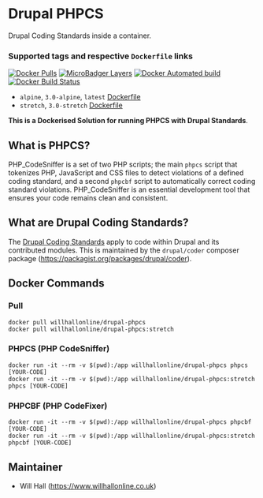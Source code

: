 # Drupal PHPCS

Drupal Coding Standards inside a container.

### Supported tags and respective ```Dockerfile``` links

[![Docker Pulls](https://img.shields.io/docker/pulls/willhallonline/drupal-phpcs.svg)][hub] [![MicroBadger Layers](https://img.shields.io/microbadger/layers/willhallonline/drupal-phpcs/alpine.svg)][microbadger] [![Docker Automated build](https://img.shields.io/docker/automated/willhallonline/drupal-phpcs.svg)][hub] [![Docker Build Status](https://img.shields.io/docker/build/willhallonline/drupal-phpcs.svg)][hub]

* ```alpine```, ```3.0-alpine```, ```latest``` [Dockerfile](https://github.com/willhallonline/docker-drupal-phpcs/blob/master/alpine/Dockerfile)
* ```stretch```, ```3.0-stretch``` [Dockerfile](https://github.com/willhallonline/docker-drupal-phpcs/blob/master/stretch/Dockerfile)

**This is a Dockerised Solution for running PHPCS with Drupal Standards**.

## What is PHPCS?

PHP_CodeSniffer is a set of two PHP scripts; the main ```phpcs``` script that tokenizes PHP, JavaScript and CSS files to detect violations of a defined coding standard, and a second ```phpcbf``` script to automatically correct coding standard violations. PHP_CodeSniffer is an essential development tool that ensures your code remains clean and consistent.

## What are Drupal Coding Standards?

The [Drupal Coding Standards](https://www.drupal.org/docs/develop/standards) apply to code within Drupal and its contributed modules. This is maintained by the ```drupal/coder``` composer package (https://packagist.org/packages/drupal/coder).

## Docker Commands

### Pull

```
docker pull willhallonline/drupal-phpcs
docker pull willhallonline/drupal-phpcs:stretch
```

### PHPCS (PHP CodeSniffer)

```
docker run -it --rm -v $(pwd):/app willhallonline/drupal-phpcs phpcs [YOUR-CODE]
docker run -it --rm -v $(pwd):/app willhallonline/drupal-phpcs:stretch phpcs [YOUR-CODE]
```

### PHPCBF (PHP CodeFixer)

```
docker run -it --rm -v $(pwd):/app willhallonline/drupal-phpcs phpcbf [YOUR-CODE]
docker run -it --rm -v $(pwd):/app willhallonline/drupal-phpcs:stretch phpcbf [YOUR-CODE]
```

## Maintainer

* Will Hall (https://www.willhallonline.co.uk)

[hub]: https://hub.docker.com/r/willhallonline/drupal-phpcs/
[microbadger]: https://microbadger.com/images/willhallonline/drupal-phpcs
